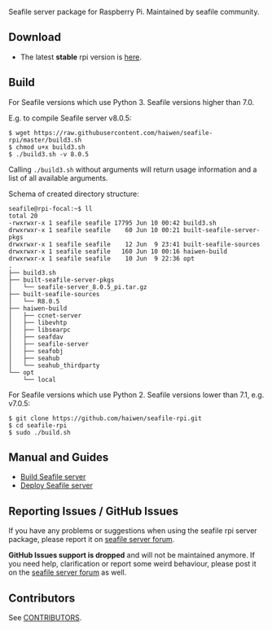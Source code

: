 Seafile server package for Raspberry Pi. Maintained by seafile community.

## Download

- The latest **stable** rpi version is [here](https://github.com/haiwen/seafile-rpi/releases/latest).

## Build
For Seafile versions which use Python 3. Seafile versions higher than 7.0.

E.g. to compile Seafile server v8.0.5:
```
$ wget https://raw.githubusercontent.com/haiwen/seafile-rpi/master/build3.sh
$ chmod u+x build3.sh
$ ./build3.sh -v 8.0.5
```
Calling `./build3.sh` without arguments will return usage information and a list of all available arguments.

Schema of created directory structure:
```
seafile@rpi-focal:~$ ll
total 20
-rwxrwxr-x 1 seafile seafile 17795 Jun 10 00:42 build3.sh
drwxrwxr-x 1 seafile seafile    60 Jun 10 00:21 built-seafile-server-pkgs
drwxrwxr-x 1 seafile seafile    12 Jun  9 23:41 built-seafile-sources
drwxrwxr-x 1 seafile seafile   160 Jun 10 00:16 haiwen-build
drwxrwxr-x 1 seafile seafile    10 Jun  9 22:36 opt
.
├── build3.sh
├── built-seafile-server-pkgs
│   └── seafile-server_8.0.5_pi.tar.gz
├── built-seafile-sources
│   └── R8.0.5
├── haiwen-build
│   ├── ccnet-server
│   ├── libevhtp
│   ├── libsearpc
│   ├── seafdav
│   ├── seafile-server
│   ├── seafobj
│   ├── seahub
│   └── seahub_thirdparty
└── opt
    └── local
```

For Seafile versions which use Python 2. Seafile versions lower than 7.1, e.g. v7.0.5:
```
$ git clone https://github.com/haiwen/seafile-rpi.git
$ cd seafile-rpi
$ sudo ./build.sh
```

## Manual and Guides

- [Build Seafile server](https://manual.seafile.com/build_seafile/rpi/)
- [Deploy Seafile server](https://manual.seafile.com/deploy/)

## Reporting Issues / GitHub Issues

If you have any problems or suggestions when using the seafile rpi server package, please report it on [seafile server forum](https://forum.seafile.com/). 

**GitHub Issues support is dropped** and will not  be maintained anymore. If you need help, clarification or report some weird behaviour, please post it on the [seafile server forum](https://forum.seafile.com/) as well.

## Contributors

See [CONTRIBUTORS](CONTRIBUTORS).

